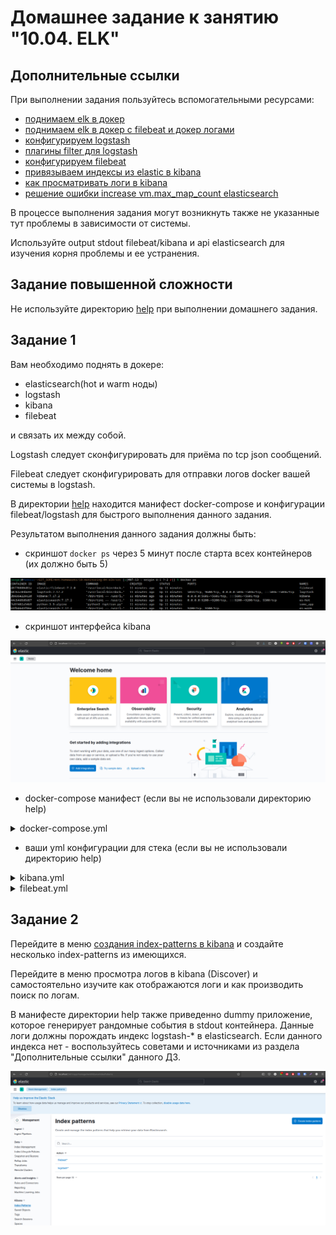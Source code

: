 # Домашнее задание к занятию "10.04. ELK"

## Дополнительные ссылки

При выполнении задания пользуйтесь вспомогательными ресурсами:

- [поднимаем elk в докер](https://www.elastic.co/guide/en/elastic-stack-get-started/current/get-started-docker.html)
- [поднимаем elk в докер с filebeat и докер логами](https://www.sarulabs.com/post/5/2019-08-12/sending-docker-logs-to-elasticsearch-and-kibana-with-filebeat.html)
- [конфигурируем logstash](https://www.elastic.co/guide/en/logstash/current/configuration.html)
- [плагины filter для logstash](https://www.elastic.co/guide/en/logstash/current/filter-plugins.html)
- [конфигурируем filebeat](https://www.elastic.co/guide/en/beats/libbeat/5.3/config-file-format.html)
- [привязываем индексы из elastic в kibana](https://www.elastic.co/guide/en/kibana/current/index-patterns.html)
- [как просматривать логи в kibana](https://www.elastic.co/guide/en/kibana/current/discover.html)
- [решение ошибки increase vm.max_map_count elasticsearch](https://stackoverflow.com/questions/42889241/how-to-increase-vm-max-map-count)

В процессе выполнения задания могут возникнуть также не указанные тут проблемы в зависимости от системы.

Используйте output stdout filebeat/kibana и api elasticsearch для изучения корня проблемы и ее устранения.

## Задание повышенной сложности

Не используйте директорию [help](./help) при выполнении домашнего задания.

## Задание 1

Вам необходимо поднять в докере:
- elasticsearch(hot и warm ноды)
- logstash
- kibana
- filebeat

и связать их между собой.

Logstash следует сконфигурировать для приёма по tcp json сообщений.

Filebeat следует сконфигурировать для отправки логов docker вашей системы в logstash.

В директории [help](./help) находится манифест docker-compose и конфигурации filebeat/logstash для быстрого 
выполнения данного задания.

Результатом выполнения данного задания должны быть:
- скриншот `docker ps` через 5 минут после старта всех контейнеров (их должно быть 5)

![](https://github.com/Sergej1024/mnt-homeworks/blob/MNT-13/10-monitoring-04-elk/img/1.2.png)

- скриншот интерфейса kibana

![](https://github.com/Sergej1024/mnt-homeworks/blob/MNT-13/10-monitoring-04-elk/img/1.1.png)

- docker-compose манифест (если вы не использовали директорию help)

<details><summary>docker-compose.yml</summary>

```yml
version: '3.0'
services:

  es-hot:
    image: elasticsearch:7.17.2
    container_name: es-hot
    environment:
      - node.name=es-hot
      - cluster.name=es-docker-cluster
      - discovery.seed_hosts=es-warm
      - cluster.initial_master_nodes=es-hot,es-warm
      - bootstrap.memory_lock=true
      - "ES_JAVA_OPTS=-Xms512m -Xmx512m"
    volumes:
      - hot_data:/usr/share/elasticsearch/data:Z
    ulimits:
      memlock:
        soft: -1
        hard: -1
      nofile:
        soft: 65536
        hard: 65536
    ports:
      - 9200:9200
    networks:
      - elk-net
    depends_on:
      - es-warm

  es-warm:
    image: elasticsearch:7.17.2
    container_name: es-warm
    environment:
      - node.name=es-warm
      - cluster.name=es-docker-cluster
      - discovery.seed_hosts=es-hot
      - cluster.initial_master_nodes=es-hot,es-warm
      - bootstrap.memory_lock=true
      - "ES_JAVA_OPTS=-Xms512m -Xmx512m"
    volumes:
      - warm_data:/usr/share/elasticsearch/data:Z
    ulimits:
      memlock:
        soft: -1
        hard: -1
      nofile:
        soft: 65536
        hard: 65536
    networks:
      - elk-net

  kibana:
    image: kibana:7.17.2
    container_name: kibana
    ports:
      - 5601:5601
    volumes:
       - ./configs/kibana.yml:/usr/share/kibana/config/kibana.yml
    networks:
      - elk-net
    depends_on:
      - es-hot
      - es-warm

  logstash:
    image: logstash:7.17.2
    container_name: logstash
    volumes:
      - ./configs/logstash.conf:/etc/logstash/conf.d/logstash.conf:Z
      - ./configs/logstash.yml:/opt/logstash/config/logstash.yml:Z
    ports:
      - 5044:5044
      - 5046:5046
    networks:
      - elk-net
    depends_on:
      - es-hot
      - es-warm

  filebeat:
    image: elastic/filebeat:7.2.0
    container_name: filebeat
    privileged: true
    user: root
    volumes:
      - ./configs/filebeat.yml:/usr/share/filebeat/filebeat.yml:Z
      - /var/lib/docker:/var/lib/docker:Z
      - /var/run/docker.sock:/var/run/docker.sock:Z
    command:
      - "-e"
      - "--strict.perms=false"    
    depends_on:
      - logstash

  some_application:
    image: library/python:3.9-alpine
    container_name: some_app
    volumes:
      - ./pinger/run.py:/opt/run.py:Z
    entrypoint: python3 /opt/run.py

volumes:
  hot_data:
    driver: local
  warm_data:
    driver: local

networks:
  elk-net:
    driver: bridge
```
</details>

- ваши yml конфигурации для стека (если вы не использовали директорию help)

<details><summary>kibana.yml</summary>

```yml
server.name: kibana
server.host: "0.0.0.0"
server.shutdownTimeout: "5s"
elasticsearch.hosts: ["http://es-hot:9200","http://es-warm:/9200"]
monitoring.ui.container.elasticsearch.enabled: true
xpack.security.enabled: 'false'
```
</details>

<details><summary>filebeat.yml</summary>

```yml
filebeat.inputs:
  - type: container
    paths:
      - '/var/lib/docker/containers/*/*.log'
    tags: ["docker-logs"]

processors:
  - add_docker_metadata:
      host: "unix:///var/run/docker.sock"

  - decode_json_fields:
      fields: ["message"]
      target: "json"
      overwrite_keys: true

output.logstash:
  hosts: 'logstash:5044'

logging.level: info
logging.to_files: true
logging.files:
  path: /var/log/filebeat
  name: filebeat
  keepfiles: 3
  permissions: 0644
```
</details>

## Задание 2

Перейдите в меню [создания index-patterns  в kibana](http://localhost:5601/app/management/kibana/indexPatterns/create)
и создайте несколько index-patterns из имеющихся.

Перейдите в меню просмотра логов в kibana (Discover) и самостоятельно изучите как отображаются логи и как производить 
поиск по логам.

В манифесте директории help также приведенно dummy приложение, которое генерирует рандомные события в stdout контейнера.
Данные логи должны порождать индекс logstash-* в elasticsearch. Если данного индекса нет - воспользуйтесь советами 
и источниками из раздела "Дополнительные ссылки" данного ДЗ.
 
![](https://github.com/Sergej1024/mnt-homeworks/blob/MNT-13/10-monitoring-04-elk/img/2.1.png)
 
